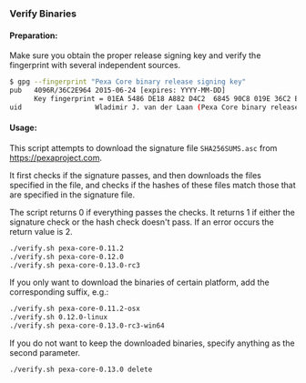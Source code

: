 ### Verify Binaries

#### Preparation:

Make sure you obtain the proper release signing key and verify the fingerprint with several independent sources.

```sh
$ gpg --fingerprint "Pexa Core binary release signing key"
pub   4096R/36C2E964 2015-06-24 [expires: YYYY-MM-DD]
      Key fingerprint = 01EA 5486 DE18 A882 D4C2  6845 90C8 019E 36C2 E964
uid                  Wladimir J. van der Laan (Pexa Core binary release signing key) <laanwj@gmail.com>
```

#### Usage:

This script attempts to download the signature file `SHA256SUMS.asc` from https://pexaproject.com.

It first checks if the signature passes, and then downloads the files specified in the file, and checks if the hashes of these files match those that are specified in the signature file.

The script returns 0 if everything passes the checks. It returns 1 if either the signature check or the hash check doesn't pass. If an error occurs the return value is 2.


```sh
./verify.sh pexa-core-0.11.2
./verify.sh pexa-core-0.12.0
./verify.sh pexa-core-0.13.0-rc3
```

If you only want to download the binaries of certain platform, add the corresponding suffix, e.g.:

```sh
./verify.sh pexa-core-0.11.2-osx
./verify.sh 0.12.0-linux
./verify.sh pexa-core-0.13.0-rc3-win64
```

If you do not want to keep the downloaded binaries, specify anything as the second parameter.

```sh
./verify.sh pexa-core-0.13.0 delete
```
